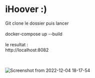 # iHoover :)<br>

Git clone le dossier puis lancer <br><br>
docker-compose up --build<br><br>
le resultat :<br>
http://localhost:8082<br>
<br><br>


![Screenshot from 2022-12-04 18-17-54](https://user-images.githubusercontent.com/92326016/205505520-22e65b67-75db-439e-a4f0-9182268fd6e4.png)
